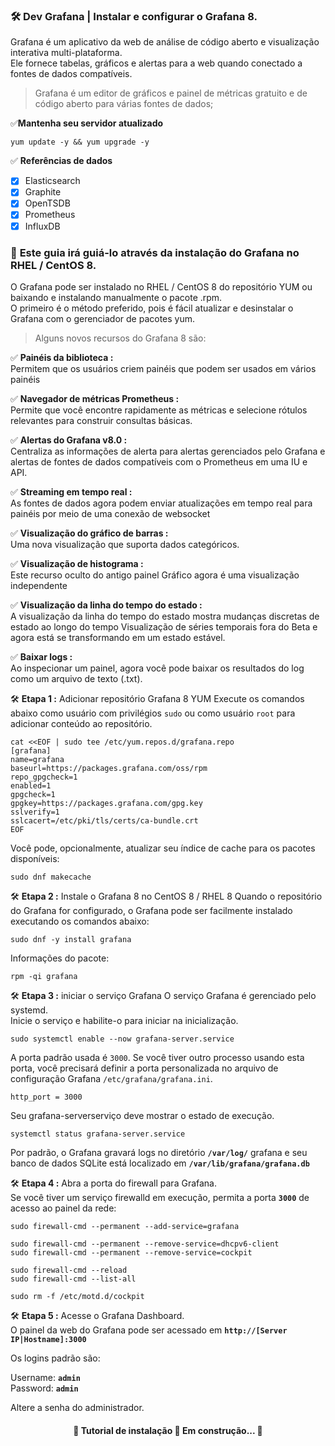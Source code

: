 ### 🛠 Dev Grafana | Instalar e configurar o Grafana 8. 

Grafana é um aplicativo da web de análise de código aberto e visualização interativa multi-plataforma. <br>
Ele fornece tabelas, gráficos e alertas para a web quando conectado a fontes de dados compatíveis.

> Grafana é um editor de gráficos e painel de métricas gratuito e de código aberto para várias fontes de dados;

✅**Mantenha seu servidor atualizado**

```Atualização
yum update -y && yum upgrade -y
```

✅ **Referências de dados**

- [x] Elasticsearch
- [x] Graphite
- [x] OpenTSDB
- [x] Prometheus
- [x] InfluxDB

### 🎲 **Este guia irá guiá-lo através da instalação do Grafana no RHEL / CentOS 8.**

O Grafana pode ser instalado no RHEL / CentOS 8 do repositório YUM ou baixando e instalando manualmente o pacote .rpm. </br>
O primeiro é o método preferido, pois é fácil atualizar e desinstalar o Grafana com o gerenciador de pacotes yum.

> Alguns novos recursos do Grafana 8 são:

✅ **Painéis da biblioteca :** </br>
Permitem que os usuários criem painéis que podem ser usados em vários painéis

✅ **Navegador de métricas Prometheus :** </br>
Permite que você encontre rapidamente as métricas e selecione rótulos relevantes para construir consultas básicas.

✅ **Alertas do Grafana v8.0 :** </br>
Centraliza as informações de alerta para alertas gerenciados pelo Grafana e alertas de fontes de dados compatíveis 
com o Prometheus em uma IU e API.

✅ **Streaming em tempo real :** </br>
As fontes de dados agora podem enviar atualizações em tempo real para painéis por meio de uma conexão de websocket

✅ **Visualização do gráfico de barras :** </br>
Uma nova visualização que suporta dados categóricos.

✅ **Visualização de histograma :** </br>
Este recurso oculto do antigo painel Gráfico agora é uma visualização independente

✅ **Visualização da linha do tempo do estado :** </br>
A visualização da linha do tempo do estado mostra mudanças discretas de estado ao longo do tempo
Visualização de séries temporais fora do Beta e agora está se transformando em um estado estável.

✅ **Baixar logs :** </br>
Ao inspecionar um painel, agora você pode baixar os resultados do log como um arquivo de texto (.txt).


🛠 **Etapa 1 :** Adicionar repositório Grafana 8 YUM
Execute os comandos abaixo como usuário com privilégios `sudo` ou como usuário `root` para adicionar conteúdo ao repositório.

```cat
cat <<EOF | sudo tee /etc/yum.repos.d/grafana.repo
[grafana]
name=grafana
baseurl=https://packages.grafana.com/oss/rpm
repo_gpgcheck=1
enabled=1
gpgcheck=1
gpgkey=https://packages.grafana.com/gpg.key
sslverify=1
sslcacert=/etc/pki/tls/certs/ca-bundle.crt
EOF
```

Você pode, opcionalmente, atualizar seu índice de cache para os pacotes disponíveis:

```
sudo dnf makecache
```


🛠 **Etapa 2 :** Instale o Grafana 8 no CentOS 8 / RHEL 8
Quando o repositório do Grafana for configurado, o Grafana pode ser facilmente instalado executando os comandos abaixo:

```install
sudo dnf -y install grafana
```

Informações do pacote:

```info
rpm -qi grafana
```

🛠 **Etapa 3 :** iniciar o serviço Grafana
O serviço Grafana é gerenciado pelo systemd. </br>
Inicie o serviço e habilite-o para iniciar na inicialização.

```service
sudo systemctl enable --now grafana-server.service
```

A porta padrão usada é `3000`. 
Se você tiver outro processo usando esta porta, você precisará definir a porta personalizada no arquivo de 
configuração Grafana `/etc/grafana/grafana.ini`.

`http_port = 3000`

Seu grafana-serverserviço deve mostrar o estado de execução.

```service
systemctl status grafana-server.service
```

Por padrão, o Grafana gravará logs no  diretório **`/var/log/`** 
grafana e seu banco de dados SQLite está localizado em **`/var/lib/grafana/grafana.db`**


🛠 **Etapa 4 :** Abra a porta do firewall para Grafana.</br>
Se você tiver um serviço firewalld em execução, permita a porta **`3000`** de acesso ao painel da rede:

```
sudo firewall-cmd --permanent --add-service=grafana

sudo firewall-cmd --permanent --remove-service=dhcpv6-client
sudo firewall-cmd --permanent --remove-service=cockpit

sudo firewall-cmd --reload
sudo firewall-cmd --list-all 
```
```cockipt
sudo rm -f /etc/motd.d/cockpit
```
🛠 **Etapa 5 :** Acesse o Grafana Dashboard.  
O painel da web do Grafana pode ser acessado em **`http://[Server IP|Hostname]:3000`** 

Os logins padrão são:

Username: **`admin`**  
Password: **`admin`**

Altere a senha do administrador.

<h4 align="center"> 
	🚧 Tutorial de instalação 🚀 Em construção...  🚧	
</h4>

